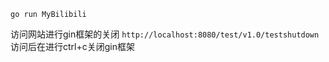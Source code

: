 `go run MyBilibili` 

访问网站进行gin框架的关闭
`http://localhost:8080/test/v1.0/testshutdown`
访问后在进行ctrl+c关闭gin框架